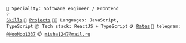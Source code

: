 <code>👷 Speciality: Software engineer / Frontend</code><br>
<code>💡 [Skills](SKILLS.md)</code>
<code>🧻 [Projects](PROJECTS.md)</code>
<code>🧑‍💻 Languages: JavaScript, TypeScript</code>
<code>📦 Tech stack: ReactJS + TypeScript</code>
<code>🪙 [Rates](RATES.md)</code>
<code>💬 telegram: [@NooNoo1337](https://telegram.me/NooNoo1337)</code>
<code>📫 [misha1247@mail.ru](mailto:misha1247@mail.ru)</code>
<!-- <code>📢 [Public talks: 0](TALKS.md)</code> -->
<!-- <code>👀 [Open-source contribution](CONTRIBUTION.md)</code><br> -->

